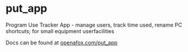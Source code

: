 # put_app
Program Use Tracker App - manage users, track time used, rename PC shortcuts; for small equipment userfacilities

Docs can be found at [openafox.com/put_app](openafox.com/put_app/)
